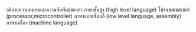 อธิบายความหมายและความสัมพันธ์ของคำ
ภาษาชั้นสูง (high level language)
โปรแซสเซสเซอร์ (processor,microcontroller)
ภาษาแอสเซ็มบลี้ (low level language, assembly)
ภาษาเครื่อง (machine language)

